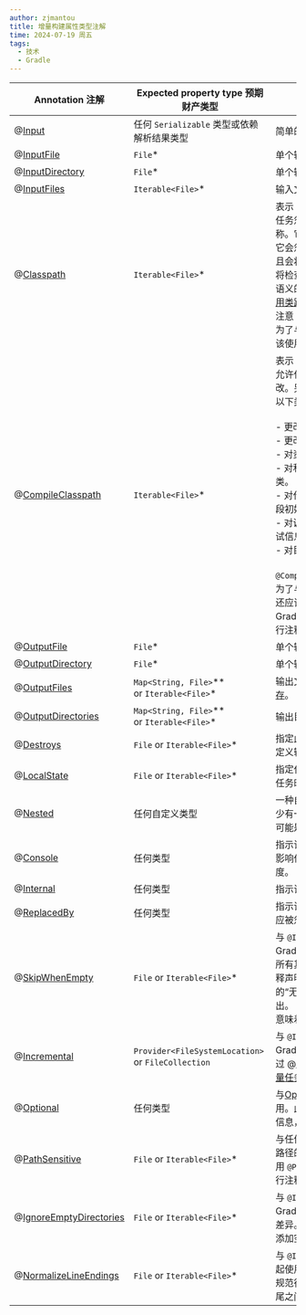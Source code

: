 ```yaml
---
author: zjmantou
title: 增量构建属性类型注解
time: 2024-07-19 周五
tags:
  - 技术
  - Gradle
---
```


| Annotation 注解                                                                                                   | Expected property type 预期财产类型                          | Description 描述                                                                                                                                                                                                                                                                                                                                                                                                                                                                                                                                                                                   |
| --------------------------------------------------------------------------------------------------------------- | ------------------------------------------------------ | ------------------------------------------------------------------------------------------------------------------------------------------------------------------------------------------------------------------------------------------------------------------------------------------------------------------------------------------------------------------------------------------------------------------------------------------------------------------------------------------------------------------------------------------------------------------------------------------------ |
| @[Input](https://docs.gradle.org/7.6/javadoc/org/gradle/api/tasks/Input.html)                                   | 任何 `Serializable` 类型或依赖解析结果类型                          | 简单的输入值或依赖解析结果                                                                                                                                                                                                                                                                                                                                                                                                                                                                                                                                                                                    |
| @[InputFile](https://docs.gradle.org/7.6/javadoc/org/gradle/api/tasks/InputFile.html)                           | `File`*                                                | 单个输入文件（不是目录）                                                                                                                                                                                                                                                                                                                                                                                                                                                                                                                                                                                     |
| @[InputDirectory](https://docs.gradle.org/7.6/javadoc/org/gradle/api/tasks/InputDirectory.html)                 | `File`*                                                | 单个输入目录（不是文件）                                                                                                                                                                                                                                                                                                                                                                                                                                                                                                                                                                                     |
| @[InputFiles](https://docs.gradle.org/7.6/javadoc/org/gradle/api/tasks/InputFiles.html)                         | `Iterable<File>`*                                      | 输入文件和目录的可迭代                                                                                                                                                                                                                                                                                                                                                                                                                                                                                                                                                                                      |
| @[Classpath](https://docs.gradle.org/7.6/javadoc/org/gradle/api/tasks/Classpath.html)                           | `Iterable<File>`*                                      | 表示 Java 类路径的输入文件和目录的可迭代。这允许任务忽略对属性的不相关更改，例如相同文件的不同名称。它类似于注释属性 `@PathSensitive(RELATIVE)` 但它会忽略直接添加到类路径中的 JAR 文件的名称，并且会将文件顺序的更改视为类路径中的更改。 Gradle 将检查类路径上 jar 文件的内容，并忽略不影响类路径语义的更改（例如文件日期和条目顺序）。另请参阅[使用类路径注释]((https://docs.gradle.org/7.6/userguide/more_about_tasks.html#sec:task_input_using_classpath_annotations))。 <br>注意： `@Classpath` 注解是在 Gradle 3.2 中引入的。为了与早期的 Gradle 版本保持兼容，类路径属性还应该使用 `@InputFiles` 进行注释。                                                                                                                                                                             |
| @[CompileClasspath](https://docs.gradle.org/7.6/javadoc/org/gradle/api/tasks/CompileClasspath.html)             | `Iterable<File>`*                                      | 表示 Java 编译类路径的输入文件和目录的可迭代。这允许任务忽略不影响类路径中类的 API 的不相关更改。另请参阅[使用类路径注释](https://docs.gradle.org/7.6/userguide/more_about_tasks.html#sec:task_input_using_classpath_annotations)。<br>以下类型的类路径更改将被忽略：<br><br>- 更改 jar 或顶级目录的路径。<br>- 更改了时间戳和 Jars 中条目的顺序。<br>- 对资源和 Jar 清单的更改，包括添加或删除资源。<br>- 对私有类元素的更改，例如私有字段、方法和内部类。<br>- 对代码的更改，例如方法体、静态初始值设定项和字段初始值设定项（常量除外）。<br>- 对调试信息的更改，例如，对注释的更改会影响类调试信息中的行号。<br>- 对目录的更改，包括 Jars 中的目录条目。<br>    <br>`@CompileClasspath` 注解是在 Gradle 3.4 中引入的。为了与 Gradle 3.3 和 3.2 保持兼容，编译类路径属性还应该使用 `@Classpath` 进行注释。为了与 3.2 之前的 Gradle 版本兼容，该属性还应该使用 `@InputFiles` 进行注释。\| |
| @[OutputFile](https://docs.gradle.org/7.6/javadoc/org/gradle/api/tasks/OutputFile.html)                         | `File`*                                                | 单个输出文件（不是目录）                                                                                                                                                                                                                                                                                                                                                                                                                                                                                                                                                                                     |
| @[OutputDirectory](https://docs.gradle.org/7.6/javadoc/org/gradle/api/tasks/OutputDirectory.html)               | `File`*                                                | 单个输出目录（不是文件）                                                                                                                                                                                                                                                                                                                                                                                                                                                                                                                                                                                     |
| @[OutputFiles](https://docs.gradle.org/7.6/javadoc/org/gradle/api/tasks/OutputFiles.html)                       | `Map<String, File>`** or `Iterable<File>`*             | 输出文件的可迭代或映射。使用文件树会关闭任务的[缓存](https://docs.gradle.org/7.6/userguide/build_cache.html#sec:task_output_caching)。                                                                                                                                                                                                                                                                                                                                                                                                                                                                                     |
| @[OutputDirectories](https://docs.gradle.org/7.6/javadoc/org/gradle/api/tasks/OutputDirectories.html)           | `Map<String, File>`** or `Iterable<File>`*             | 输出目录的可迭代。使用文件树会关闭任务的[缓存](https://docs.gradle.org/7.6/userguide/build_cache.html#sec:task_output_caching)。                                                                                                                                                                                                                                                                                                                                                                                                                                                                                        |
| @[Destroys](https://docs.gradle.org/7.6/javadoc/org/gradle/api/tasks/Destroys.html)                             | `File` or `Iterable<File>`*                            | 指定此任务删除的一个或多个文件。请注意，任务可以定义输入/输出或可破坏项，但不能同时定义两者。                                                                                                                                                                                                                                                                                                                                                                                                                                                                                                                                                  |
| @[LocalState](https://docs.gradle.org/7.6/javadoc/org/gradle/api/tasks/LocalState.html)                         | `File` or `Iterable<File>`*                            | 指定代表[任务本地状态](https://docs.gradle.org/7.6/userguide/custom_tasks.html#sec:storing_incremental_task_state)的一个或多个文件。从缓存加载任务时，这些文件将被删除。                                                                                                                                                                                                                                                                                                                                                                                                                                                              |
| @[Nested](https://docs.gradle.org/7.6/javadoc/org/gradle/api/tasks/Nested.html)                                 | 任何自定义类型                                                | 一种自定义类型，可能不会实现 `Serializable` ，但至少有一个标有此表中的注释之一的字段或属性。它甚至可能是另一个 `@Nested` 。                                                                                                                                                                                                                                                                                                                                                                                                                                                                                                                      |
| @[Console](https://docs.gradle.org/7.6/javadoc/org/gradle/api/tasks/Console.html)                               | 任何类型                                                   | 指示该属性既不是输入也不是输出。它只是以某种方式影响任务的控制台输出，例如增加或减少任务的详细程度。                                                                                                                                                                                                                                                                                                                                                                                                                                                                                                                                               |
| @[Internal](https://docs.gradle.org/7.6/javadoc/org/gradle/api/tasks/Internal.html)                             | 任何类型                                                   | 指示该属性在内部使用，但既不是输入也不是输出。                                                                                                                                                                                                                                                                                                                                                                                                                                                                                                                                                                          |
| @[ReplacedBy](https://docs.gradle.org/7.6/javadoc/org/gradle/api/model/ReplacedBy.html)                         | 任何类型                                                   | 指示该属性已被另一个属性替换，并且作为输入或输出应被忽略。                                                                                                                                                                                                                                                                                                                                                                                                                                                                                                                                                                    |
| @[SkipWhenEmpty](https://docs.gradle.org/7.6/javadoc/org/gradle/api/tasks/SkipWhenEmpty.html)                   | `File` or `Iterable<File>`*                            | 与 `@InputFiles` 或 `@InputDirectory` 一起使用，告诉 Gradle 如果相应的文件或目录以及使用此注释声明的所有其他输入文件为空，则跳过该任务。由于使用此注释声明的所有输入文件为空而被跳过的任务将导致明显的“无源”结果。例如， `NO-SOURCE` 将在控制台输出中发出。 <br>意味着 [@Incremental](https://docs.gradle.org/7.6/userguide/more_about_tasks.html#incremental) 。                                                                                                                                                                                                                                                                                                                                     |
| @[Incremental](https://docs.gradle.org/7.6/javadoc/org/gradle/work/Incremental.html)                            | `Provider<FileSystemLocation>` <br>or `FileCollection` | 与 `@InputFiles` 或 `@InputDirectory` 一起使用，指示 Gradle 跟踪带注释的文件属性的更改，以便可以通过 @[InputChanges.getFileChanges()](https://docs.gradle.org/7.6/dsl/org.gradle.work.InputChanges.html) 查询更改。[增量任务](https://docs.gradle.org/7.6/userguide/custom_tasks.html#incremental_tasks)所需。                                                                                                                                                                                                                                                                                                                            |
| @[Optional](https://docs.gradle.org/7.6/javadoc/org/gradle/api/tasks/Optional.html)                             | 任何类型                                                   | 与[Optional](https://docs.gradle.org/7.6/javadoc/org/gradle/api/tasks/Optional.htm)API 文档中列出的任何属性类型注解一起使用。此注释禁用对相应属性的验证检查。有关更多详细信息，请参阅[验证部分](https://docs.gradle.org/7.6/userguide/more_about_tasks.html#sec:task_input_output_validation)。                                                                                                                                                                                                                                                                                                                                                       |
| @[PathSensitive](https://docs.gradle.org/7.6/javadoc/org/gradle/api/tasks/PathSensitive.html)                   | `File` or `Iterable<File>`*                            | 与任何输入文件属性一起使用，告诉 Gradle 仅将文件路径的给定部分视为重要。例如，如果属性用 `@PathSensitive(PathSensitivity.NAME_ONLY)` 进行注释，则移动文件而不更改其内容不会使任务过时。                                                                                                                                                                                                                                                                                                                                                                                                                                                                           |
| @[IgnoreEmptyDirectories](https://docs.gradle.org/7.6/javadoc/org/gradle/api/tasks/IgnoreEmptyDirectories.html) | `File` or `Iterable<File>`*                            | 与 `@InputFiles` 或 `@InputDirectory` 一起使用，指示 Gradle 仅跟踪目录内容的更改，而不跟踪目录本身的差异。例如，在目录结构中的某个位置删除、重命名或添加空目录不会使任务过时。                                                                                                                                                                                                                                                                                                                                                                                                                                                                                     |
| @[NormalizeLineEndings](https://docs.gradle.org/7.6/javadoc/org/gradle/work/NormalizeLineEndings.html)          | `File` or `Iterable<File>`*                            | 与 `@InputFiles` 、 `@InputDirectory` 或 `@Classpath` 一起使用，指示 Gradle 在计算最新检查或构建缓存键时规范行结尾。例如，在 Unix 行结尾和 Windows 行结尾之间切换文件（反之亦然）不会使任务过时。                                                                                                                                                                                                                                                                                                                                                                                                                                                             |

